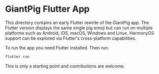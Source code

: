 # GiantPig Flutter App

This directory contains an early Flutter rewrite of the GiantPig app. The Flutter
version displays the same single pig emoji but can run on multiple platforms such
as Android, iOS, macOS, Windows and Linux. HarmonyOS support can be explored via
Flutter's cross-platform capabilities.

To run the app you need Flutter installed. Then run:

```bash
flutter run
```

This is only a starting point and contributions are welcome.
